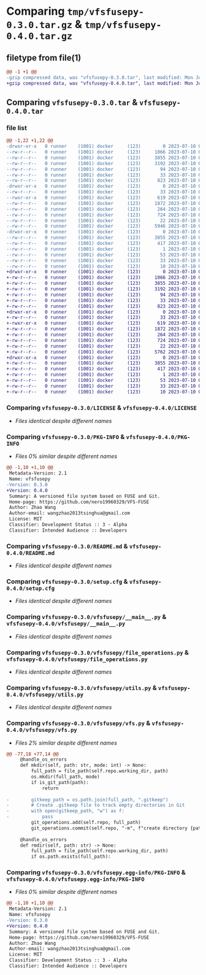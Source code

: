 # Comparing `tmp/vfsfusepy-0.3.0.tar.gz` & `tmp/vfsfusepy-0.4.0.tar.gz`

## filetype from file(1)

```diff
@@ -1 +1 @@
-gzip compressed data, was "vfsfusepy-0.3.0.tar", last modified: Mon Jul 10 09:03:28 2023, max compression
+gzip compressed data, was "vfsfusepy-0.4.0.tar", last modified: Mon Jul 10 09:07:02 2023, max compression
```

## Comparing `vfsfusepy-0.3.0.tar` & `vfsfusepy-0.4.0.tar`

### file list

```diff
@@ -1,22 +1,22 @@
-drwxr-xr-x   0 runner    (1001) docker     (123)        0 2023-07-10 09:03:28.295715 vfsfusepy-0.3.0/
--rw-r--r--   0 runner    (1001) docker     (123)     1066 2023-07-10 09:03:12.000000 vfsfusepy-0.3.0/LICENSE
--rw-r--r--   0 runner    (1001) docker     (123)     3855 2023-07-10 09:03:28.295715 vfsfusepy-0.3.0/PKG-INFO
--rw-r--r--   0 runner    (1001) docker     (123)     3192 2023-07-10 09:03:12.000000 vfsfusepy-0.3.0/README.md
--rw-r--r--   0 runner    (1001) docker     (123)       94 2023-07-10 09:03:12.000000 vfsfusepy-0.3.0/pyproject.toml
--rw-r--r--   0 runner    (1001) docker     (123)       33 2023-07-10 09:03:12.000000 vfsfusepy-0.3.0/requirements.txt
--rw-r--r--   0 runner    (1001) docker     (123)      823 2023-07-10 09:03:28.295715 vfsfusepy-0.3.0/setup.cfg
-drwxr-xr-x   0 runner    (1001) docker     (123)        0 2023-07-10 09:03:28.295715 vfsfusepy-0.3.0/vfsfusepy/
--rw-r--r--   0 runner    (1001) docker     (123)       33 2023-07-10 09:03:12.000000 vfsfusepy-0.3.0/vfsfusepy/__init__.py
--rwxr-xr-x   0 runner    (1001) docker     (123)      619 2023-07-10 09:03:12.000000 vfsfusepy-0.3.0/vfsfusepy/__main__.py
--rw-r--r--   0 runner    (1001) docker     (123)     1872 2023-07-10 09:03:12.000000 vfsfusepy-0.3.0/vfsfusepy/file_operations.py
--rw-r--r--   0 runner    (1001) docker     (123)      264 2023-07-10 09:03:12.000000 vfsfusepy-0.3.0/vfsfusepy/git_operations.py
--rw-r--r--   0 runner    (1001) docker     (123)      724 2023-07-10 09:03:12.000000 vfsfusepy-0.3.0/vfsfusepy/utils.py
--rw-r--r--   0 runner    (1001) docker     (123)       22 2023-07-10 09:03:13.000000 vfsfusepy-0.3.0/vfsfusepy/version.py
--rw-r--r--   0 runner    (1001) docker     (123)     5946 2023-07-10 09:03:12.000000 vfsfusepy-0.3.0/vfsfusepy/vfs.py
-drwxr-xr-x   0 runner    (1001) docker     (123)        0 2023-07-10 09:03:28.295715 vfsfusepy-0.3.0/vfsfusepy.egg-info/
--rw-r--r--   0 runner    (1001) docker     (123)     3855 2023-07-10 09:03:28.000000 vfsfusepy-0.3.0/vfsfusepy.egg-info/PKG-INFO
--rw-r--r--   0 runner    (1001) docker     (123)      417 2023-07-10 09:03:28.000000 vfsfusepy-0.3.0/vfsfusepy.egg-info/SOURCES.txt
--rw-r--r--   0 runner    (1001) docker     (123)        1 2023-07-10 09:03:28.000000 vfsfusepy-0.3.0/vfsfusepy.egg-info/dependency_links.txt
--rw-r--r--   0 runner    (1001) docker     (123)       53 2023-07-10 09:03:28.000000 vfsfusepy-0.3.0/vfsfusepy.egg-info/entry_points.txt
--rw-r--r--   0 runner    (1001) docker     (123)       33 2023-07-10 09:03:28.000000 vfsfusepy-0.3.0/vfsfusepy.egg-info/requires.txt
--rw-r--r--   0 runner    (1001) docker     (123)       10 2023-07-10 09:03:28.000000 vfsfusepy-0.3.0/vfsfusepy.egg-info/top_level.txt
+drwxr-xr-x   0 runner    (1001) docker     (123)        0 2023-07-10 09:07:02.365424 vfsfusepy-0.4.0/
+-rw-r--r--   0 runner    (1001) docker     (123)     1066 2023-07-10 09:06:47.000000 vfsfusepy-0.4.0/LICENSE
+-rw-r--r--   0 runner    (1001) docker     (123)     3855 2023-07-10 09:07:02.365424 vfsfusepy-0.4.0/PKG-INFO
+-rw-r--r--   0 runner    (1001) docker     (123)     3192 2023-07-10 09:06:47.000000 vfsfusepy-0.4.0/README.md
+-rw-r--r--   0 runner    (1001) docker     (123)       94 2023-07-10 09:06:47.000000 vfsfusepy-0.4.0/pyproject.toml
+-rw-r--r--   0 runner    (1001) docker     (123)       33 2023-07-10 09:06:47.000000 vfsfusepy-0.4.0/requirements.txt
+-rw-r--r--   0 runner    (1001) docker     (123)      823 2023-07-10 09:07:02.365424 vfsfusepy-0.4.0/setup.cfg
+drwxr-xr-x   0 runner    (1001) docker     (123)        0 2023-07-10 09:07:02.365424 vfsfusepy-0.4.0/vfsfusepy/
+-rw-r--r--   0 runner    (1001) docker     (123)       33 2023-07-10 09:06:47.000000 vfsfusepy-0.4.0/vfsfusepy/__init__.py
+-rwxr-xr-x   0 runner    (1001) docker     (123)      619 2023-07-10 09:06:47.000000 vfsfusepy-0.4.0/vfsfusepy/__main__.py
+-rw-r--r--   0 runner    (1001) docker     (123)     1872 2023-07-10 09:06:47.000000 vfsfusepy-0.4.0/vfsfusepy/file_operations.py
+-rw-r--r--   0 runner    (1001) docker     (123)      264 2023-07-10 09:06:47.000000 vfsfusepy-0.4.0/vfsfusepy/git_operations.py
+-rw-r--r--   0 runner    (1001) docker     (123)      724 2023-07-10 09:06:47.000000 vfsfusepy-0.4.0/vfsfusepy/utils.py
+-rw-r--r--   0 runner    (1001) docker     (123)       22 2023-07-10 09:06:48.000000 vfsfusepy-0.4.0/vfsfusepy/version.py
+-rw-r--r--   0 runner    (1001) docker     (123)     5762 2023-07-10 09:06:47.000000 vfsfusepy-0.4.0/vfsfusepy/vfs.py
+drwxr-xr-x   0 runner    (1001) docker     (123)        0 2023-07-10 09:07:02.365424 vfsfusepy-0.4.0/vfsfusepy.egg-info/
+-rw-r--r--   0 runner    (1001) docker     (123)     3855 2023-07-10 09:07:02.000000 vfsfusepy-0.4.0/vfsfusepy.egg-info/PKG-INFO
+-rw-r--r--   0 runner    (1001) docker     (123)      417 2023-07-10 09:07:02.000000 vfsfusepy-0.4.0/vfsfusepy.egg-info/SOURCES.txt
+-rw-r--r--   0 runner    (1001) docker     (123)        1 2023-07-10 09:07:02.000000 vfsfusepy-0.4.0/vfsfusepy.egg-info/dependency_links.txt
+-rw-r--r--   0 runner    (1001) docker     (123)       53 2023-07-10 09:07:02.000000 vfsfusepy-0.4.0/vfsfusepy.egg-info/entry_points.txt
+-rw-r--r--   0 runner    (1001) docker     (123)       33 2023-07-10 09:07:02.000000 vfsfusepy-0.4.0/vfsfusepy.egg-info/requires.txt
+-rw-r--r--   0 runner    (1001) docker     (123)       10 2023-07-10 09:07:02.000000 vfsfusepy-0.4.0/vfsfusepy.egg-info/top_level.txt
```

### Comparing `vfsfusepy-0.3.0/LICENSE` & `vfsfusepy-0.4.0/LICENSE`

 * *Files identical despite different names*

### Comparing `vfsfusepy-0.3.0/PKG-INFO` & `vfsfusepy-0.4.0/PKG-INFO`

 * *Files 0% similar despite different names*

```diff
@@ -1,10 +1,10 @@
 Metadata-Version: 2.1
 Name: vfsfusepy
-Version: 0.3.0
+Version: 0.4.0
 Summary: A versioned file system based on FUSE and Git.
 Home-page: https://github.com/nero19960329/VFS-FUSE
 Author: Zhao Wang
 Author-email: wangzhao2013tsinghua@gmail.com
 License: MIT
 Classifier: Development Status :: 3 - Alpha
 Classifier: Intended Audience :: Developers
```

### Comparing `vfsfusepy-0.3.0/README.md` & `vfsfusepy-0.4.0/README.md`

 * *Files identical despite different names*

### Comparing `vfsfusepy-0.3.0/setup.cfg` & `vfsfusepy-0.4.0/setup.cfg`

 * *Files identical despite different names*

### Comparing `vfsfusepy-0.3.0/vfsfusepy/__main__.py` & `vfsfusepy-0.4.0/vfsfusepy/__main__.py`

 * *Files identical despite different names*

### Comparing `vfsfusepy-0.3.0/vfsfusepy/file_operations.py` & `vfsfusepy-0.4.0/vfsfusepy/file_operations.py`

 * *Files identical despite different names*

### Comparing `vfsfusepy-0.3.0/vfsfusepy/utils.py` & `vfsfusepy-0.4.0/vfsfusepy/utils.py`

 * *Files identical despite different names*

### Comparing `vfsfusepy-0.3.0/vfsfusepy/vfs.py` & `vfsfusepy-0.4.0/vfsfusepy/vfs.py`

 * *Files 2% similar despite different names*

```diff
@@ -77,18 +77,14 @@
     @handle_os_errors
     def mkdir(self, path: str, mode: int) -> None:
         full_path = file_path(self.repo.working_dir, path)
         os.mkdir(full_path, mode)
         if is_git_path(path):
             return
 
-        gitkeep_path = os.path.join(full_path, ".gitkeep")
-        # Create .gitkeep file to track empty directories in Git
-        with open(gitkeep_path, "w") as f:
-            pass
         git_operations.add(self.repo, full_path)
         git_operations.commit(self.repo, "-m", f"create directory {path}")
 
     @handle_os_errors
     def rmdir(self, path: str) -> None:
         full_path = file_path(self.repo.working_dir, path)
         if os.path.exists(full_path):
```

### Comparing `vfsfusepy-0.3.0/vfsfusepy.egg-info/PKG-INFO` & `vfsfusepy-0.4.0/vfsfusepy.egg-info/PKG-INFO`

 * *Files 0% similar despite different names*

```diff
@@ -1,10 +1,10 @@
 Metadata-Version: 2.1
 Name: vfsfusepy
-Version: 0.3.0
+Version: 0.4.0
 Summary: A versioned file system based on FUSE and Git.
 Home-page: https://github.com/nero19960329/VFS-FUSE
 Author: Zhao Wang
 Author-email: wangzhao2013tsinghua@gmail.com
 License: MIT
 Classifier: Development Status :: 3 - Alpha
 Classifier: Intended Audience :: Developers
```

